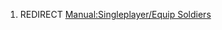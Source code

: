 1.  REDIRECT [Manual:Singleplayer/Equip
    Soldiers](Manual:Singleplayer/Equip_Soldiers "wikilink")